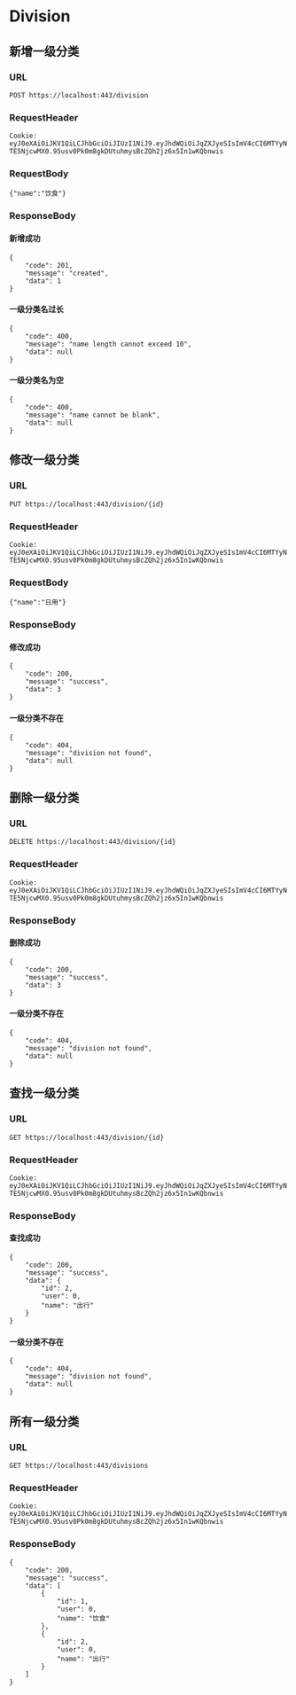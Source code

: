 # Division

## 新增一级分类

### URL

`POST https://localhost:443/division`

### RequestHeader

`Cookie: eyJ0eXAiOiJKV1QiLCJhbGciOiJIUzI1NiJ9.eyJhdWQiOiJqZXJyeSIsImV4cCI6MTYyNTE5NjcwMX0.95usv0Pk0m8gkDUtuhmysBcZQh2jz6x5In1wKQbnwis`

### RequestBody

`{"name":"饮食"}`

### ResponseBody

#### 新增成功

```
{
    "code": 201,
    "message": "created",
    "data": 1
}
```

#### 一级分类名过长

```
{
    "code": 400,
    "message": "name length cannot exceed 10",
    "data": null
}
```

#### 一级分类名为空

```
{
    "code": 400,
    "message": "name cannot be blank",
    "data": null
}
```

## 修改一级分类

### URL

`PUT https://localhost:443/division/{id}`

### RequestHeader

`Cookie: eyJ0eXAiOiJKV1QiLCJhbGciOiJIUzI1NiJ9.eyJhdWQiOiJqZXJyeSIsImV4cCI6MTYyNTE5NjcwMX0.95usv0Pk0m8gkDUtuhmysBcZQh2jz6x5In1wKQbnwis`

### RequestBody

`{"name":"日用"}`

### ResponseBody

#### 修改成功

```
{
    "code": 200,
    "message": "success",
    "data": 3
}
```

#### 一级分类不存在

```
{
    "code": 404,
    "message": "division not found",
    "data": null
}
```

## 删除一级分类

### URL

`DELETE https://localhost:443/division/{id}`

### RequestHeader

`Cookie: eyJ0eXAiOiJKV1QiLCJhbGciOiJIUzI1NiJ9.eyJhdWQiOiJqZXJyeSIsImV4cCI6MTYyNTE5NjcwMX0.95usv0Pk0m8gkDUtuhmysBcZQh2jz6x5In1wKQbnwis`

### ResponseBody

#### 删除成功

```
{
    "code": 200,
    "message": "success",
    "data": 3
}
```

#### 一级分类不存在

```
{
    "code": 404,
    "message": "division not found",
    "data": null
}
```

## 查找一级分类

### URL

`GET https://localhost:443/division/{id}`

### RequestHeader

`Cookie: eyJ0eXAiOiJKV1QiLCJhbGciOiJIUzI1NiJ9.eyJhdWQiOiJqZXJyeSIsImV4cCI6MTYyNTE5NjcwMX0.95usv0Pk0m8gkDUtuhmysBcZQh2jz6x5In1wKQbnwis`

### ResponseBody

#### 查找成功

```
{
    "code": 200,
    "message": "success",
    "data": {
        "id": 2,
        "user": 0,
        "name": "出行"
    }
}
```

#### 一级分类不存在

```
{
    "code": 404,
    "message": "division not found",
    "data": null
}
```

## 所有一级分类

### URL

`GET https://localhost:443/divisions`

### RequestHeader

`Cookie: eyJ0eXAiOiJKV1QiLCJhbGciOiJIUzI1NiJ9.eyJhdWQiOiJqZXJyeSIsImV4cCI6MTYyNTE5NjcwMX0.95usv0Pk0m8gkDUtuhmysBcZQh2jz6x5In1wKQbnwis`

### ResponseBody

```
{
    "code": 200,
    "message": "success",
    "data": [
        {
            "id": 1,
            "user": 0,
            "name": "饮食"
        },
        {
            "id": 2,
            "user": 0,
            "name": "出行"
        }
    ]
}
```